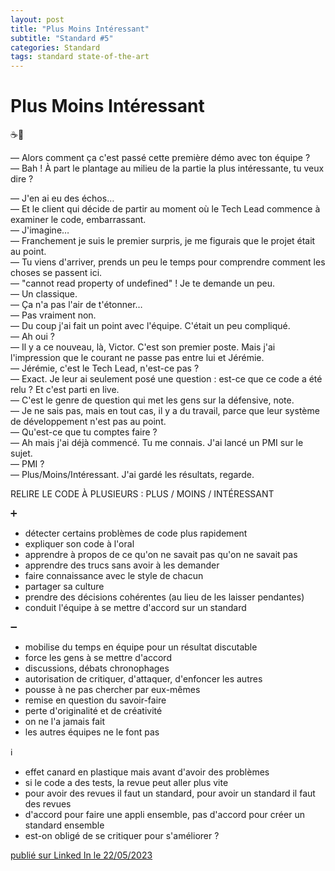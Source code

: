 ```yaml
---
layout: post
title: "Plus Moins Intéressant"
subtitle: "Standard #5"
categories: Standard
tags: standard state-of-the-art
---
```

# Plus Moins Intéressant


☕️🥐

— Alors comment ça c'est passé cette première démo avec ton équipe ?\
— Bah ! À part le plantage au milieu de la partie la plus intéressante, tu veux dire ?
<!--more-->
— J'en ai eu des échos…\
— Et le client qui décide de partir au moment où le Tech Lead commence à examiner le code, embarrassant.\
— J'imagine…\
— Franchement je suis le premier surpris, je me figurais que le projet était au point.\
— Tu viens d'arriver, prends un peu le temps pour comprendre comment les choses se passent ici.\
— "cannot read property of undefined" ! Je te demande un peu.\
— Un classique.\
— Ça n'a pas l'air de t'étonner…\
— Pas vraiment non.\
— Du coup j'ai fait un point avec l'équipe. C'était un peu compliqué.\
— Ah oui ?\
— Il y a ce nouveau, là, Victor. C'est son premier poste. Mais j'ai l'impression que le courant ne passe pas entre lui et Jérémie.\
— Jérémie, c'est le Tech Lead, n'est-ce pas ?\
— Exact. Je leur ai seulement posé une question : est-ce que ce code a été relu ? Et c'est parti en live.\
— C'est le genre de question qui met les gens sur la défensive, note.\
— Je ne sais pas, mais en tout cas, il y a du travail, parce que leur système de développement n'est pas au point.\
— Qu'est-ce que tu comptes faire ?\
— Ah mais j'ai déjà commencé. Tu me connais. J'ai lancé un PMI sur le sujet.\
— PMI ?\
— Plus/Moins/Intéressant. J'ai gardé les résultats, regarde.

RELIRE LE CODE À PLUSIEURS : PLUS / MOINS / INTÉRESSANT

➕

- détecter certains problèmes de code plus rapidement
- expliquer son code à l'oral
- apprendre à propos de ce qu'on ne savait pas qu'on ne savait pas
- apprendre des trucs sans avoir à les demander
- faire connaissance avec le style de chacun
- partager sa culture
- prendre des décisions cohérentes (au lieu de les laisser pendantes)
- conduit l'équipe à se mettre d'accord sur un standard

➖

- mobilise du temps en équipe pour un résultat discutable
- force les gens à se mettre d'accord
- discussions, débats chronophages
- autorisation de critiquer, d'attaquer, d'enfoncer les autres
- pousse à ne pas chercher par eux-mêmes
- remise en question du savoir-faire
- perte d'originalité et de créativité
- on ne l'a jamais fait
- les autres équipes ne le font pas

ℹ️

- effet canard en plastique mais avant d'avoir des problèmes
- si le code a des tests, la revue peut aller plus vite
- pour avoir des revues il faut un standard, pour avoir un standard il faut des revues
- d'accord pour faire une appli ensemble, pas d'accord pour créer un standard ensemble
- est-on obligé de se critiquer pour s'améliorer ?

[publié sur Linked In le 22/05/2023](https://www.linkedin.com/posts/christophe-thibaut-35b4657_etatdelart-ameliorationcontinue-standards-activity-7066280117307625473-nvtA?utm_source=share&utm_medium=member_desktop)
